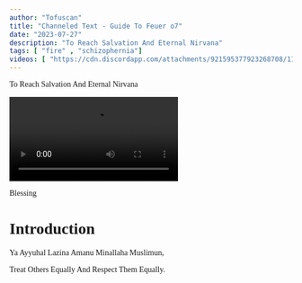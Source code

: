 ```yaml
---
author: "Tofuscan" 
title: "Channeled Text - Guide To Feuer o7" 
date: "2023-07-27" 
description: "To Reach Salvation And Eternal Nirvana" 
tags: [ "fire" , "schizophernia"] 
videos: [ "https://cdn.discordapp.com/attachments/921595377923268708/1133693549737680972/y.mp4" ]
---
```


<style>
/* Pigpen Cipher delete to remove effect*/
body {
    font-family: "Pigpen Cipher";
}
</style>

To Reach Salvation And Eternal Nirvana

<video controls src="https://cdn.discordapp.com/attachments/921595377923268708/1133693549737680972/y.mp4"></video>

<p class="pigpen">
Blessing
</p>

# Introduction

Ya Ayyuhal Lazina Amanu Minallaha Muslimun,
<p class="pigpen">
</p> Treat Others Equally And Respect Them Equally.
